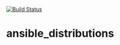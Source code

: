 [![Build Status](https://travis-ci.org/rainmanh/ansible_distributions.svg)](https://travis-ci.org/rainmanh/ansible_distributions)


# ansible_distributions

